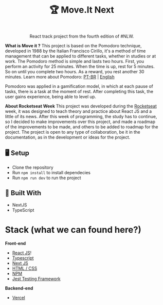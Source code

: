 <h1 align="center">🏆 Move.It Next</h1>
<br/>
<p align="center"> React track project from the fourth edition of #NLW. </p>

**What is Move it ?**
This project is based on the Pomodoro technique, developed in 1988 by the Italian Francisco Cirillo, it's a method of time management that can be applied to different tasks, whether in studies or at work.
The Pomodoro method is simple and lasts two hours. First, you perform an activity for 25 minutes. When the time is up, rest for 5 minutes. So on until you complete two hours. As a reward, you rest another 30 minutes.
Learn more about Pomodoro: [PT-BR](https://pt.wikipedia.org/wiki/T%C3%A9cnica_pomodoro) | [English](https://en.wikipedia.org/wiki/Pomodoro_Technique)

Pomodoro was applied in a gamification model, in which at each pause of tasks, there is a task at the moment of rest. After completing this task, the user gains experience, being able to level up.


**About Rocketseat Week**
This project was developed during the [Rocketseat](https://rocketseat.com.br/) week, it was designed to teach theory and practice about React JS and a little of its news.
After this week of programming, the study has to continue, so I decided to make improvements over this project, and made a roadmap of the improvements to be made, and others to be added to roadmap for the project.
The project is open to any type of collaboration, be it in the documentation, as in the development or ideas for the project.

## 🖥 Setup
- Clone the repository
- Run `npm install` to install dependecies
- Run `npm run dev` to run the project

## 🚧 Built With
- NextJS
- TypeScript

# Stack (what we can found here?)

**Front-end**
 - [React JS](https://pt-br.reactjs.org/)!
 - [Typescript](https://www.typescriptlang.org/)
 - [Next JS](https://nextjs.org/)
 - [HTML / CSS](https://www.w3schools.com/)
 - [NPM](https://www.npmjs.com/)
 - [Jest Testing Framework](https://jestjs.io/)

**Backend-end**
 - [Vercel](https://vercel.com/docs)